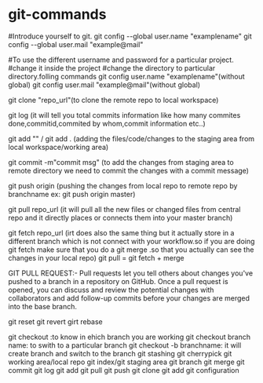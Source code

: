 # git-commands

#Introduce yourself to git.
git config --global user.name "examplename"
git config --global user.mail "example@mail"

#To use the different username and password for a particular project.
#change it inside the project
 #change the directory to particular directory.folling commands
git config user.name "examplename"(without global)
git config user.mail "example@mail"(without global)

git clone "repo_url"(to clone the remote repo to local workspace)

git log (it will tell you total commits information like how many commites done,commitid,commited by whom,commit information etc..)

git add "<filename>" / git add . (adding the files/code/changes to the staging area from local workspace/working area)
 
git commit -m"commit msg" (to add the changes from staging area to remote directory we need to commit the changes with a commit message)

git push origin <branch name> (pushing the changes from local repo to remote repo by branchname ex: git push origin master)
 
git pull repo_url (it will pull all the new files or changed files from central repo and it directly places or connects them into your master branch)

git fetch repo_url (irt does also the same thing but it actually store in a different branch which is not connect with your workflow.so if you are doing git fetch make sure that you do a git merge .so that you actually can see the changes in your local repo)
git pull = git fetch + merge

GIT PULL REQUEST:-
Pull requests let you tell others about changes you've pushed to a branch in a repository on GitHub. Once a pull request is opened, you can discuss and review the potential changes with collaborators and add follow-up commits before your changes are merged into the base branch.

git reset 
git revert 
girt rebase

git checkout :to know in ehich branch you are working
git checkout branch name: to swith to a particular branch
git checkout -b branchname: it will create branch and switch to the branch
git stashing
git cherrypick
git working area/local repo
git index/git staging area
git branch
git merge
git commit
git log
git add
git pull 
git push
git clone
git add
git configuration

